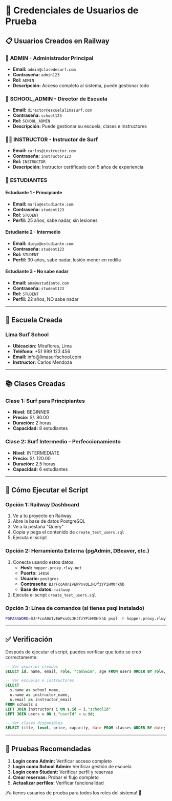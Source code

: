 # 🔐 Credenciales de Usuarios de Prueba

## 📋 Usuarios Creados en Railway

### 👑 **ADMIN - Administrador Principal**
- **Email:** `admin@clasedesurf.com`
- **Contraseña:** `admin123`
- **Rol:** `ADMIN`
- **Descripción:** Acceso completo al sistema, puede gestionar todo

### 🏫 **SCHOOL_ADMIN - Director de Escuela**
- **Email:** `director@escuelalimasurf.com`
- **Contraseña:** `school123`
- **Rol:** `SCHOOL_ADMIN`
- **Descripción:** Puede gestionar su escuela, clases e instructores

### 🏄‍♂️ **INSTRUCTOR - Instructor de Surf**
- **Email:** `carlos@instructor.com`
- **Contraseña:** `instructor123`
- **Rol:** `INSTRUCTOR`
- **Descripción:** Instructor certificado con 5 años de experiencia

### 🌊 **ESTUDIANTES**

#### **Estudiante 1 - Principiante**
- **Email:** `maria@estudiante.com`
- **Contraseña:** `student123`
- **Rol:** `STUDENT`
- **Perfil:** 25 años, sabe nadar, sin lesiones

#### **Estudiante 2 - Intermedio**
- **Email:** `diego@estudiante.com`
- **Contraseña:** `student123`
- **Rol:** `STUDENT`
- **Perfil:** 30 años, sabe nadar, lesión menor en rodilla

#### **Estudiante 3 - No sabe nadar**
- **Email:** `ana@estudiante.com`
- **Contraseña:** `student123`
- **Rol:** `STUDENT`
- **Perfil:** 22 años, NO sabe nadar

---

## 🏫 Escuela Creada

### **Lima Surf School**
- **Ubicación:** Miraflores, Lima
- **Teléfono:** +51 999 123 456
- **Email:** info@limasurfschool.com
- **Instructor:** Carlos Mendoza

---

## 📚 Clases Creadas

### **Clase 1: Surf para Principiantes**
- **Nivel:** BEGINNER
- **Precio:** S/. 80.00
- **Duración:** 2 horas
- **Capacidad:** 8 estudiantes

### **Clase 2: Surf Intermedio - Perfeccionamiento**
- **Nivel:** INTERMEDIATE
- **Precio:** S/. 120.00
- **Duración:** 2.5 horas
- **Capacidad:** 6 estudiantes

---

## 🚀 Cómo Ejecutar el Script

### **Opción 1: Railway Dashboard**
1. Ve a tu proyecto en Railway
2. Abre la base de datos PostgreSQL
3. Ve a la pestaña "Query"
4. Copia y pega el contenido de `create_test_users.sql`
5. Ejecuta el script

### **Opción 2: Herramienta Externa (pgAdmin, DBeaver, etc.)**
1. Conecta usando estos datos:
   - **Host:** `hopper.proxy.rlwy.net`
   - **Puerto:** `14816`
   - **Usuario:** `postgres`
   - **Contraseña:** `BJrFcoA0nIvEWPxvQLJHJfzYPiHMOrkhb`
   - **Base de datos:** `railway`
2. Ejecuta el script `create_test_users.sql`

### **Opción 3: Línea de comandos (si tienes psql instalado)**
```bash
PGPASSWORD=BJrFcoA0nIvEWPxvQLJHJfzYPiHMOrkhb psql -h hopper.proxy.rlwy.net -U postgres -p 14816 -d railway -f create_test_users.sql
```

---

## ✅ Verificación

Después de ejecutar el script, puedes verificar que todo se creó correctamente:

```sql
-- Ver usuarios creados
SELECT id, name, email, role, "canSwim", age FROM users ORDER BY role, name;

-- Ver escuelas e instructores
SELECT 
  s.name as school_name,
  u.name as instructor_name,
  u.email as instructor_email
FROM schools s
LEFT JOIN instructors i ON s.id = i."schoolId"
LEFT JOIN users u ON i."userId" = u.id;

-- Ver clases disponibles
SELECT title, level, price, capacity, date FROM classes ORDER BY date;
```

---

## 🧪 Pruebas Recomendadas

1. **Login como Admin:** Verificar acceso completo
2. **Login como School Admin:** Verificar gestión de escuela
3. **Login como Student:** Verificar perfil y reservas
4. **Crear reservas:** Probar el flujo completo
5. **Actualizar perfiles:** Verificar funcionalidad

¡Ya tienes usuarios de prueba para todos los roles del sistema! 🎉